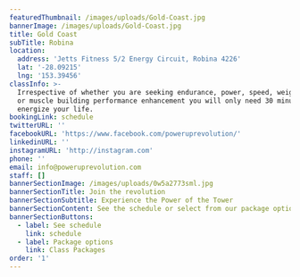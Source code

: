```yaml
---
featuredThumbnail: /images/uploads/Gold-Coast.jpg
bannerImage: /images/uploads/Gold-Coast.jpg
title: Gold Coast
subTitle: Robina
location:
  address: 'Jetts Fitness 5/2 Energy Circuit, Robina 4226'
  lat: '-28.09215'
  lng: '153.39456'
classInfo: >-
  Irrespective of whether you are seeking endurance, power, speed, weight loss,
  or muscle building performance enhancement you will only need 30 minutes to
  energize your life.
bookingLink: schedule
twitterURL: ''
facebookURL: 'https://www.facebook.com/poweruprevolution/'
linkedinURL: ''
instagramURL: 'http://instagram.com'
phone: ''
email: info@poweruprevolution.com
staff: []
bannerSectionImage: /images/uploads/0w5a2773sml.jpg
bannerSectionTitle: Join the revolution
bannerSectionSubtitle: Experience the Power of the Tower
bannerSectionContent: See the schedule or select from our package options below
bannerSectionButtons:
  - label: See schedule
    link: schedule
  - label: Package options
    link: Class Packages
order: '1'
---
```


